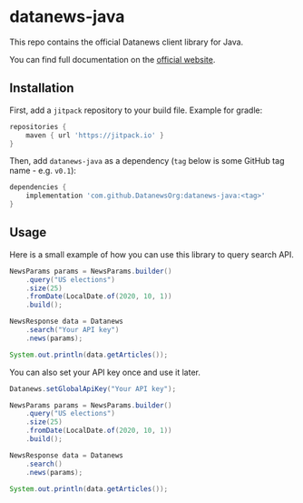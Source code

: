 # datanews-java
This repo contains the official Datanews client library for Java.

You can find full documentation on the [official website](https://datanews.io/docs).

## Installation
First, add a `jitpack` repository to your build file. Example for gradle:
```groovy
repositories {
    maven { url 'https://jitpack.io' }
}
```
Then, add `datanews-java` as a dependency (`tag` below is some GitHub tag name - e.g. `v0.1`):
```groovy
dependencies {
    implementation 'com.github.DatanewsOrg:datanews-java:<tag>'
}
```

## Usage
Here is a small example of how you can use this library to query search API.
```java
NewsParams params = NewsParams.builder()
    .query("US elections")
    .size(25)
    .fromDate(LocalDate.of(2020, 10, 1))
    .build();

NewsResponse data = Datanews
    .search("Your API key")
    .news(params);

System.out.println(data.getArticles());
```
You can also set your API key once and use it later.
```java
Datanews.setGlobalApiKey("Your API key");

NewsParams params = NewsParams.builder()
    .query("US elections")
    .size(25)
    .fromDate(LocalDate.of(2020, 10, 1))
    .build();

NewsResponse data = Datanews
    .search()
    .news(params);

System.out.println(data.getArticles());
```

